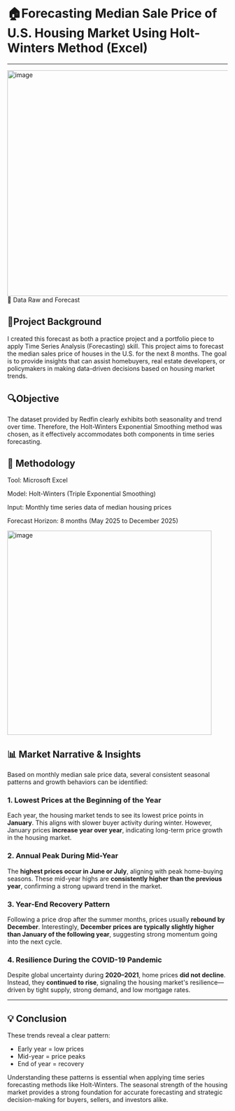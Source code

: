 # 🏠Forecasting Median Sale Price of U.S. Housing Market Using Holt-Winters Method (Excel)

---

<img width="516" alt="image" src="https://github.com/user-attachments/assets/513133aa-cef4-4f7d-9fb9-89398d3b39cd" />
📁 Data Raw and Forecast

## 📌Project Background
I created this forecast as both a practice project and a portfolio piece to apply Time Series Analysis (Forecasting) skill. This project aims to forecast the median sales price of houses in the U.S. for the next 8 months. The goal is to provide insights that can assist homebuyers, real estate developers, or policymakers in making data-driven decisions based on housing market trends.

## 🔍Objective
The dataset provided by Redfin clearly exhibits both seasonality and trend over time. Therefore, the Holt-Winters Exponential Smoothing method was chosen, as it effectively accommodates both components in time series forecasting.

## 🧠 Methodology

Tool: Microsoft Excel

Model: Holt-Winters (Triple Exponential Smoothing)

Input: Monthly time series data of median housing prices

Forecast Horizon: 8 months (May 2025 to December 2025)


<img width="467" alt="image" src="https://github.com/user-attachments/assets/e3a1f2ee-1f5a-4282-9731-391b2b6b1b84" />


## 📊 Market Narrative & Insights

Based on monthly median sale price data, several consistent seasonal patterns and growth behaviors can be identified:

### 1. Lowest Prices at the Beginning of the Year
Each year, the housing market tends to see its lowest price points in **January**. This aligns with slower buyer activity during winter. However, January prices **increase year over year**, indicating long-term price growth in the housing market.

### 2. Annual Peak During Mid-Year
The **highest prices occur in June or July**, aligning with peak home-buying seasons. These mid-year highs are **consistently higher than the previous year**, confirming a strong upward trend in the market.

### 3. Year-End Recovery Pattern
Following a price drop after the summer months, prices usually **rebound by December**. Interestingly, **December prices are typically slightly higher than January of the following year**, suggesting strong momentum going into the next cycle.

### 4. Resilience During the COVID-19 Pandemic
Despite global uncertainty during **2020–2021**, home prices **did not decline**. Instead, they **continued to rise**, signaling the housing market's resilience—driven by tight supply, strong demand, and low mortgage rates.

---

## 💡 Conclusion

These trends reveal a clear pattern:  
- Early year = low prices  
- Mid-year = price peaks  
- End of year = recovery  

Understanding these patterns is essential when applying time series forecasting methods like Holt-Winters. The seasonal strength of the housing market provides a strong foundation for accurate forecasting and strategic decision-making for buyers, sellers, and investors alike.

